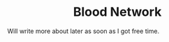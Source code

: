 <h1 style="text-align:center">Blood Network</h1>
Will write more about later as soon as I got free time.
